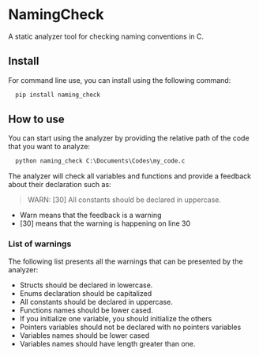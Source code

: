 
# NamingCheck
A static analyzer tool for checking naming conventions in C.


## Install

For command line use, you can install using the following command:

```bash
  pip install naming_check
```


    
## How to use

You can start using the analyzer by providing the relative path of the code that you want to analyze:


```python
  python naming_check C:\Documents\Codes\my_code.c
```

The analyzer will check all variables and functions and provide a feedback about their declaration such as:

> WARN: [30] All constants should be declared in uppercase.

- Warn means that the feedback is a warning
- [30] means that the warning is happening on line 30

### List of warnings

The following list presents all the warnings that can be presented by the analyzer:

- Structs should be declared in lowercase.
- Enums declaration should be capitalized
- All constants should be declared in uppercase.
- Functions names should be lower cased.
- If you initialize one variable, you should initialize the others
- Pointers variables should not be declared with no pointers variables
- Variables names should be lower cased
- Variables names should have length greater than one.

